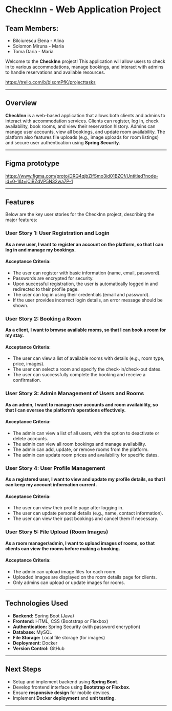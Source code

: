 # CheckInn - Web Application Project

## Team Members:
- Bilciurescu Elena - Alina  
- Solomon Miruna - Maria  
- Toma Daria - Maria  

Welcome to the **CheckInn** project! This application will allow users to check in to various accommodations, manage bookings, and interact with admins to handle reservations and available resources.

https://trello.com/b/bIsomPfK/projecttasks

---

## Overview
**CheckInn** is a web-based application that allows both clients and admins to interact with accommodation services. Clients can register, log in, check availability, book rooms, and view their reservation history. Admins can manage user accounts, view all bookings, and update room availability. The platform also features file uploads (e.g., image uploads for room listings) and secure user authentication using **Spring Security**.

---

## Figma prototype
https://www.figma.com/proto/DRG4qjbZIfSmo3id01BZCf/Untitled?node-id=0-1&t=jCiBZdVP5N32wa7P-1

---


## Features
Below are the key user stories for the CheckInn project, describing the major features:

### **User Story 1: User Registration and Login**
**As a new user, I want to register an account on the platform, so that I can log in and manage my bookings.**

#### **Acceptance Criteria:**
- The user can register with basic information (name, email, password).
- Passwords are encrypted for security.
- Upon successful registration, the user is automatically logged in and redirected to their profile page.
- The user can log in using their credentials (email and password).
- If the user provides incorrect login details, an error message should be shown.

### **User Story 2: Booking a Room**
**As a client, I want to browse available rooms, so that I can book a room for my stay.**

#### **Acceptance Criteria:**
- The user can view a list of available rooms with details (e.g., room type, price, images).
- The user can select a room and specify the check-in/check-out dates.
- The user can successfully complete the booking and receive a confirmation.

### **User Story 3: Admin Management of Users and Rooms**
**As an admin, I want to manage user accounts and room availability, so that I can oversee the platform’s operations effectively.**

#### **Acceptance Criteria:**
- The admin can view a list of all users, with the option to deactivate or delete accounts.
- The admin can view all room bookings and manage availability.
- The admin can add, update, or remove rooms from the platform.
- The admin can update room prices and availability for specific dates.

### **User Story 4: User Profile Management**
**As a registered user, I want to view and update my profile details, so that I can keep my account information current.**

#### **Acceptance Criteria:**
- The user can view their profile page after logging in.
- The user can update personal details (e.g., name, contact information).
- The user can view their past bookings and cancel them if necessary.

### **User Story 5: File Upload (Room Images)**
**As a room manager/admin, I want to upload images of rooms, so that clients can view the rooms before making a booking.**

#### **Acceptance Criteria:**
- The admin can upload image files for each room.
- Uploaded images are displayed on the room details page for clients.
- Only admins can upload or update images for rooms.

---

## Technologies Used
- **Backend:** Spring Boot (Java)
- **Frontend:** HTML, CSS (Bootstrap or Flexbox)
- **Authentication:** Spring Security (with password encryption)
- **Database:** MySQL
- **File Storage:** Local file storage (for images)
- **Deployment:** Docker
- **Version Control:** GitHub

---

## Next Steps
- Setup and implement backend using **Spring Boot**.
- Develop frontend interface using **Bootstrap or Flexbox**.
- Ensure **responsive design** for mobile devices.
- Implement **Docker deployment** and **unit testing**.

---


